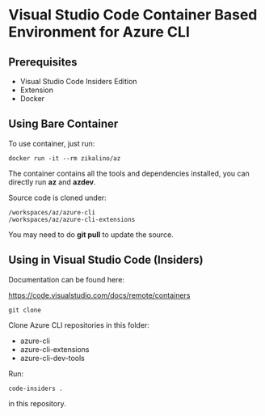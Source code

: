 # Visual Studio Code Container Based Environment for Azure CLI

## Prerequisites

- Visual Studio Code Insiders Edition
- Extension
- Docker

## Using Bare Container

To use container, just run:

	docker run -it --rm zikalino/az

The container contains all the tools and dependencies installed, you can directly run **az** and **azdev**.

Source code is cloned under:

	/workspaces/az/azure-cli
	/workspaces/az/azure-cli-extensions

You may need to do **git pull** to update the source.

## Using in Visual Studio Code (Insiders)

Documentation can be found here:

https://code.visualstudio.com/docs/remote/containers

	git clone 


Clone Azure CLI repositories in this folder:
- azure-cli
- azure-cli-extensions
- azure-cli-dev-tools

Run:

	code-insiders .

in this repository.
